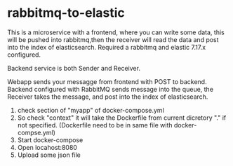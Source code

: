 # rabbitmq-to-elastic
This is a microservice with a frontend, where you can write some data, this will be pushed into rabbitmq,then the receiver will read the data and post into the index of elasticsearch. 
Required a rabbitmq and elastic 7.17.x configured.

Backend service  is both Sender and Receiver.

Webapp sends your messagge from frontend with POST to backend. Backend configured with RabbitMQ sends message into the queue, the Receiver takes the message, and post into the index 
of elasticsearch.


1) check section of "myapp" of docker-compose.yml 
2) So check "context" it will take the Dockerfile from current dicretory "." if not specified. (Dockerfile need to be in same file with docker-compse.yml)
3) Start docker-compose
4) Open locahost:8080
5) Upload some json file

